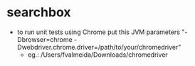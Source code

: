 # searchbox

- to run unit tests using Chrome put this JVM parameters "-Dbrowser=chrome -Dwebdriver.chrome.driver=/path/to/your/chromedriver"
    - eg.: /Users/fvalmeida/Downloads/chromedriver
